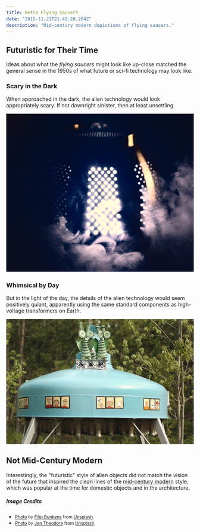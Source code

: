 ```yaml
---
title: Retro Flying Saucers
date: "2015-11-21T21:45:20.284Z"
description: "Mid-century modern depictions of flying saucers."
---
```


## Futuristic for Their Time

Ideas about what the *flying saucers* might look like up-close matched the
general sense in the 1950s of what future or sci-fi technology may look like.

### Scary in the Dark

When approached in the dark, the alien technology would look appropriately
scary. If not downright sinister, then at least unsettling.

![Lights and smoke in the dark](./scary-light.jpg)

### Whimsical by Day

But in the light of the day, the details of the alien technology would seem positively
quiant, apparently using the same standard components as high-voltage
transformers on Earth.

![Disc with high-voltage connectors.](./green-saucer.jpg)

## Not Mid-Century Modern

Interestingly, the "futuristic" style of alien objects did not match the vision of the future that inspired the
clean lines of the [mid-century modern](https://en.wikipedia.org/wiki/Mid-century_modern) style,
which was popular at the time for domestic objects and in the architecture.

##### Image Credits

- <small>[Photo](https://unsplash.com/photos/IQWESbqLp5I) by [Filip Bunkens](https://unsplash.com/@thebeardbe) from [Unsplash](https://unsplash.com/).</small>
- <small>[Photo](https://unsplash.com/photos/66PS1zcmfps) by [Jen Theodore](https://unsplash.com/@jentheodore) from [Unsplash](https://unsplash.com/).</small>

